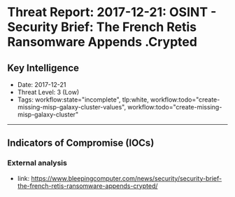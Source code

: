 # Threat Report: 2017-12-21: OSINT - Security Brief: The French Retis Ransomware Appends .Crypted


## Key Intelligence
* Date: 2017-12-21
* Threat Level: 3 (Low)
* Tags: workflow:state="incomplete", tlp:white, workflow:todo="create-missing-misp-galaxy-cluster-values", workflow:todo="create-missing-misp-galaxy-cluster"

---

## Indicators of Compromise (IOCs)
### External analysis
* link: https://www.bleepingcomputer.com/news/security/security-brief-the-french-retis-ransomware-appends-crypted/
